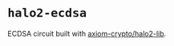 # `halo2-ecdsa`

ECDSA circuit built with [axiom-crypto/halo2-lib](https://github.com/axiom-crypto/halo2-lib).

